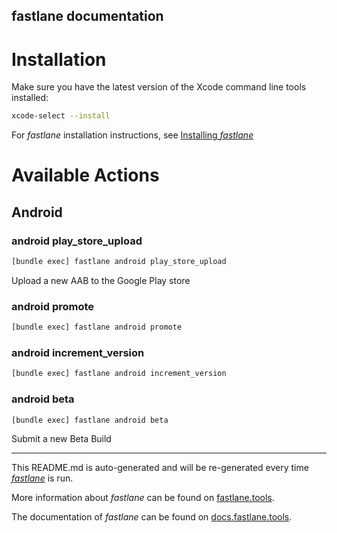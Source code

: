 ## fastlane documentation

# Installation

Make sure you have the latest version of the Xcode command line tools installed:

```sh
xcode-select --install
```

For _fastlane_ installation instructions, see [Installing _fastlane_](https://docs.fastlane.tools/#installing-fastlane)

# Available Actions

## Android

### android play_store_upload

```sh
[bundle exec] fastlane android play_store_upload
```

Upload a new AAB to the Google Play store

### android promote

```sh
[bundle exec] fastlane android promote
```

### android increment_version

```sh
[bundle exec] fastlane android increment_version
```

### android beta

```sh
[bundle exec] fastlane android beta
```

Submit a new Beta Build

---

This README.md is auto-generated and will be re-generated every time [_fastlane_](https://fastlane.tools) is run.

More information about _fastlane_ can be found on [fastlane.tools](https://fastlane.tools).

The documentation of _fastlane_ can be found on [docs.fastlane.tools](https://docs.fastlane.tools).
